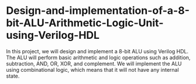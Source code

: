# Design-and-implementation-of-a-8-bit-ALU-Arithmetic-Logic-Unit-using-Verilog-HDL
In this project, we will design and implement a 8-bit ALU using Verilog HDL. The ALU will perform basic arithmetic and logic operations such as addition, subtraction, AND, OR, XOR, and complement. We will implement the ALU using combinational logic, which means that it will not have any internal state.
